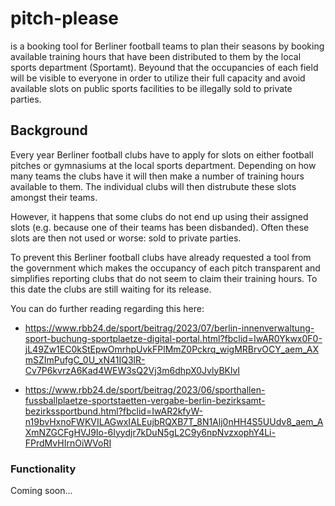 # pitch-please

is a booking tool for Berliner football teams to plan their seasons by booking available training hours that have been distributed to them by the local sports department (Sportamt). Beyound that the occupancies of each field will be visible to everyone in order to utilize their full capacity and avoid available slots on public sports facilities to be illegally sold to private parties.

## Background

Every year Berliner football clubs have to apply for slots on either football pitches or gymnasiums at the local sports department. Depending on how many teams the clubs have it will then make a number of training hours available to them. The individual clubs will then distrubute these slots amongst their teams.

However, it happens that some clubs do not end up using their assigned slots (e.g. because one of their teams has been disbanded). Often these slots are then not used or worse: sold to private parties.

To prevent this Berliner football clubs have already requested a tool from the government which makes the occupancy of each pitch transparent and simplifies reporting clubs that do not seem to claim their training hours. To this date the clubs are still waiting for its release.

You can do further reading regarding this here:

- https://www.rbb24.de/sport/beitrag/2023/07/berlin-innenverwaltung-sport-buchung-sportplaetze-digital-portal.html?fbclid=IwAR0Ykwx0F0-jL49Zw1EC0kStEpwOmrhpUvkFPlMmZ0Pckrq_wigMRBrvOCY_aem_AXmSZImPufgC_0U_xN41IQ3lR-Cv7P6kvrzA6Kad4WEW3sQ2Vj3m6dhpX0JvlyBKlvI

- https://www.rbb24.de/sport/beitrag/2023/06/sporthallen-fussballplaetze-sportstaetten-vergabe-berlin-bezirksamt-bezirkssportbund.html?fbclid=IwAR2kfyW-n19bvHxnoFWKVILAGwxIALEujbRQXB7T_8N1Alj0nHH4S5UUdv8_aem_AXmNZGCFgHVJ9Io-6Iyydjr7kDuN5gL2C9y6npNvzxophY4Li-FPrdMvHIrnOiWVoRI

### Functionality

Coming soon...
